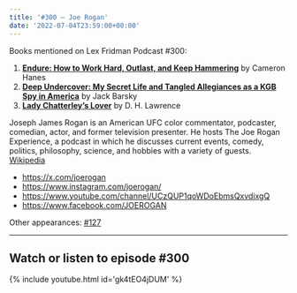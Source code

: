 ```yaml
---
title: '#300 – Joe Rogan'
date: '2022-07-04T23:59:00+00:00'
---
```


Books mentioned on Lex Fridman Podcast #300:

1. <b><a href="https://amzn.to/3EgMBg5" target="_blank" rel="sponsored noopener noreferrer">Endure: How to Work Hard, Outlast, and Keep Hammering</a></b> by Cameron Hanes
2. <b><a href="https://amzn.to/3UPh0t8" target="_blank" rel="sponsored noopener noreferrer">Deep Undercover: My Secret Life and Tangled Allegiances as a KGB Spy in America</a></b> by Jack Barsky
3. <b><a href="https://amzn.to/3tCjZJv" target="_blank" rel="sponsored noopener noreferrer">Lady Chatterley’s Lover</a></b> by D. H. Lawrence

Joseph James Rogan is an American UFC color commentator, podcaster, comedian, actor, and former television presenter. He hosts The Joe Rogan Experience, a podcast in which he discusses current events, comedy, politics, philosophy, science, and hobbies with a variety of guests. <a href="https://en.wikipedia.org/wiki/Joe_Rogan" target="_blank">Wikipedia</a>

- <a href="https://x.com/joerogan" target="_blank">https://x.com/joerogan</a>
- <a href="https://www.instagram.com/joerogan/" target="_blank">https://www.instagram.com/joerogan/</a>
- <a href="https://www.youtube.com/channel/UCzQUP1qoWDoEbmsQxvdjxgQ" target="_blank">https://www.youtube.com/channel/UCzQUP1qoWDoEbmsQxvdjxgQ</a>
- <a href="https://www.facebook.com/JOEROGAN" target="_blank">https://www.facebook.com/JOEROGAN</a>

Other appearances: [\#127](/127-joe-rogan/)

- - - - - -

## Watch or listen to episode #300

{% include youtube.html id='gk4tEO4jDUM' %}
